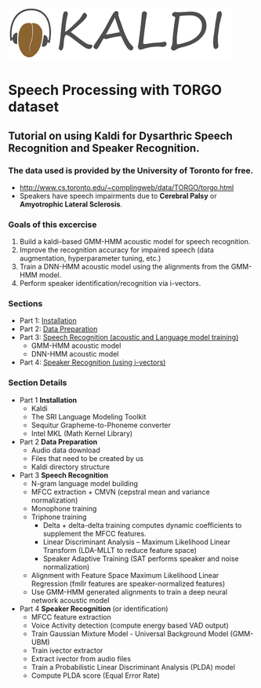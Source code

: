 ![alt text](kaldi.png "Title")
# Speech Processing with TORGO dataset
## Tutorial on using Kaldi for Dysarthric Speech Recognition and Speaker Recognition.
### The data used is provided by the University of Toronto for free. 
- http://www.cs.toronto.edu/~complingweb/data/TORGO/torgo.html
- Speakers have speech impairments due to **Cerebral Palsy** or **Amyotrophic Lateral Sclerosis**.

### Goals of this excercise 
1. Build a kaldi-based GMM-HMM acoustic model for speech recognition.
2. Improve the recognition accuracy for impaired speech (data augmentation, hyperparameter tuning, etc.) 
3. Train a DNN-HMM acoustic model using the alignments from the GMM-HMM model. 
4. Perform speaker identification/recognition via i-vectors.


### Sections
- Part 1: [Installation](https://github.com/abnerLing/TORGO-ASR/tree/main/installation)
- Part 2: [Data Preparation](https://github.com/abnerLing/TORGO-ASR/tree/main/data%20prep)
- Part 3: [Speech Recognition (acoustic and Language model training)](https://github.com/abnerLing/TORGO-ASR/tree/main/training-evaluation)
  - GMM-HMM acoustic model
  - DNN-HMM acoustic model
- Part 4: [Speaker Recognition (using i-vectors)](https://github.com/abnerLing/TORGO-ASR/tree/main/speaker%20recognition)


### Section Details
- Part 1 **Installation**
  - Kaldi 
  - The SRI Language Modeling Toolkit
  - Sequitur Grapheme-to-Phoneme converter
  - Intel MKL (Math Kernel Library)
- Part 2 **Data Preparation**
  - Audio data download
  - Files that need to be created by us
  - Kaldi directory structure
- Part 3 **Speech Recognition**
  - N-gram language model building
  - MFCC extraction + CMVN (cepstral mean and variance normalization)
  - Monophone training
  - Triphone training
    - Delta + delta-delta training computes dynamic coefficients to supplement the MFCC features.
    - Linear Discriminant Analysis – Maximum Likelihood Linear Transform (LDA-MLLT to reduce feature space)
    - Speaker Adaptive Training (SAT performs speaker and noise normalization) 
  - Alignment with Feature Space Maximum Likelihood Linear Regression (fmllr features are speaker-normalized features)
  - Use GMM-HMM generated alignments to train a deep neural network acoustic model
- Part 4 **Speaker Recognition** (or identification)
  - MFCC feature extraction
  - Voice Activity detection (compute energy based VAD output)
  - Train Gaussian Mixture Model - Universal Background Model (GMM-UBM)
  - Train ivector extractor
  - Extract ivector from audio files
  - Train a Probabilistic Linear Discriminant Analysis (PLDA) model
  - Compute PLDA score (Equal Error Rate)
